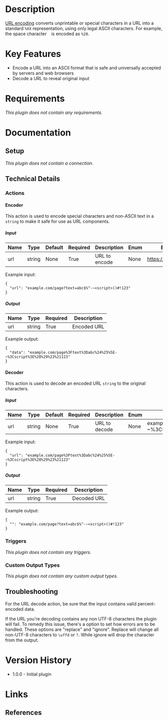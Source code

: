 # Description

[URL encoding](https://en.wikipedia.org/wiki/Percent-encoding) converts unprintable or special characters in a URL into a standard `%XX` representation, using only legal ASCII characters. For example, the space character ` ` is encoded as `%20`.

# Key Features

* Encode a URL into an ASCII format that is safe and universally accepted by servers and web browsers
* Decode a URL to reveal original input

# Requirements

_This plugin does not contain any requirements._

# Documentation

## Setup

_This plugin does not contain a connection._

## Technical Details

### Actions

#### Encoder

This action is used to encode special characters and non-ASCII text in a `string` to make it safe for use as URL components.

##### Input

|Name|Type|Default|Required|Description|Enum|Example|
|----|----|-------|--------|-----------|----|-------|
|url|string|None|True|URL to encode|None|https://example.com|

Example input:

```
{
  "url": "example.com/page?text=abc$%^-~<script>()#!123"
}
```

##### Output

|Name|Type|Required|Description|
|----|----|--------|-----------|
|url|string|True|Encoded URL|

Example output:

```
{
  "data": "example.com/page%3Ftext%3Dabc%24%25%5E-~%3Cscript%3E%28%29%23%21123"
}
```

#### Decoder

This action is used to decode an encoded URL `string` to the original characters.

##### Input

|Name|Type|Default|Required|Description|Enum|Example|
|----|----|-------|--------|-----------|----|-------|
|url|string|None|True|URL to decode|None|example.com/page%3Ftext%3Dabc%24%25%5E-~%3Cscript%3E%28%29%23%21123|

Example input:

```
{
  "url": "example.com/page%3Ftext%3Dabc%24%25%5E-~%3Cscript%3E%28%29%23%21123"
}
```

##### Output

|Name|Type|Required|Description|
|----|----|--------|-----------|
|url|string|True|Decoded URL|

Example output:

```
{
  "": "example.com/page?text=abc$%^-~<script>()#!123"
}
```

### Triggers

_This plugin does not contain any triggers._

### Custom Output Types

_This plugin does not contain any custom output types._

## Troubleshooting

For the URL decode action, be sure that the input contains valid percent-encoded data.

If the URL you're decoding contains any non UTF-8 characters the plugin will fail. To remedy this issue, there's a
option to set how errors are to be handled. These options are "replace" and "ignore". Replace will change all non-UTF-8
characters to `\uffd` or `?`. While ignore will drop the character from the output.

# Version History

* 1.0.0 - Initial plugin

# Links

## References


